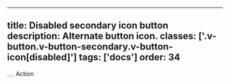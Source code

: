 <!--
 *              Copyright (c) 2025 Visa, Inc.
 *
 * Licensed under the Apache License, Version 2.0 (the "License");
 * you may not use this file except in compliance with the License.
 * You may obtain a copy of the License at
 *
 *         http://www.apache.org/licenses/LICENSE-2.0
 *
 * Unless required by applicable law or agreed to in writing, software
 * distributed under the License is distributed on an "AS IS" BASIS,
 * WITHOUT WARRANTIES OR CONDITIONS OF ANY KIND, either express or implied.
 * See the License for the specific language governing permissions and
 * limitations under the License.
 *
 -->
---
title: Disabled secondary icon button 
description: Alternate button icon. 
classes: ['.v-button.v-button-secondary.v-button-icon[disabled]']
tags: ['docs']
order: 34
---

<div class="v-flex v-flex-row">
  <div class="v-flex v-flex-col v-gap-2 v-align-items-center">
    <button aria-labelledby="secondary-icon-button-label-disabled" class="v-button v-button-secondary v-button-icon" disabled="" type="button">
      <svg aria-hidden="true" class="v-icon v-icon-visa v-icon-tiny" focusable="false" viewbox="0 0 16 16">
        <use href="#visa-connect-tiny">
        </use>
      </svg>
    </button>
    <span class="v-typography-label-small" id="secondary-icon-button-label-disabled" style="color: var(--palette-default-disabled);">
      Action
    </span>
  </div>
</div>
